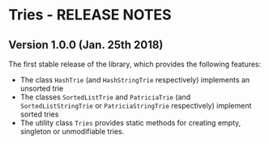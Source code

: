 # Tries - RELEASE NOTES

## Version 1.0.0 (Jan. 25th 2018)

The first stable release of the library, which provides the following features:

- The class `HashTrie` (and `HashStringTrie` respectively) implements an unsorted trie
- The classes `SortedListTrie` and `PatriciaTrie` (and `SortedListStringTrie` or `PatriciaStringTrie` respectively) implement sorted tries
- The utility class `Tries` provides static methods for creating empty, singleton or unmodifiable tries.
